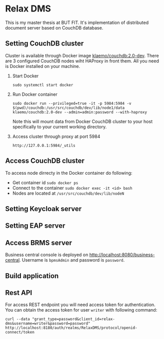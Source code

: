 # Relax DMS

This is my master thesis at BUT FIT. It's implementation of distributed document server based on CouchDB database.

Setting CouchDB cluster
-----------------------

Cluster is available through Docker image [klaemo/couchdb:2.0-dev](https://github.com/klaemo/docker-couchdb). There are 3 configured CouchDB nodes wiht HAProxy in front them.
All you need is Docker installed on your machine.

1. Start Docker

    ````
    sudo systemctl start docker
    ```` 
2. Run Docker container

    ````
    sudo docker run --privileged=true -it -p 5984:5984 -v $(pwd)/couchdb:/usr/src/couchdb/dev/lib/node1/data klaemo/couchdb:2.0-dev --admin=admin:password --with-haproxy
    ````

    Note this will mount data from Docker CouchDB cluster to your host specifically to your current working directory.

3. Access cluster through proxy at port 5984

    ````
    http://127.0.0.1:5984/_utils
    ````

Access CouchDB cluster
----------------------

To access node dirrecty in the Docker container do following:

* Get container id `sudo docker ps`
* Connect to the container `sudo docker exec -it <id> bash`
* Nodes are located at `/usr/src/couchdb/dev/lib/nodeN`
     

Setting Keycloak server
-----------------------

Setting EAP server
------------------

Access BRMS server
------------------
Business central console is deployed on [http://localhost:8080/business-central](http://localhost:8080/business-central). Username is `bpmsAdmin` and password is `password`.

Build application
-----------------

Rest API
--------
For access REST endpoint you will need access token for authentication. You can obtain the access token for user `writer` with following command:

`curl --data "grant_type=password&client_id=relax-dms&username=writer&password=password" http://localhost:8180/auth/realms/RelaxDMS/protocol/openid-connect/token`

